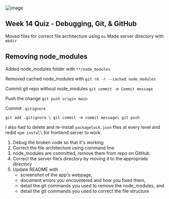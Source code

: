 ![image](https://github.com/jiajdo/DebuggingQuiz/assets/127568197/fef1216a-aeee-4628-92fa-8ee53edddc13)


## Week 14 Quiz - Debugging, Git, & GitHub

Moved files for correct file architecture using ```mv``` 
Made server directory with ``mkdir`` 

## Removing node_modules

Added node_modules folder with ``**/node_modules``

Removed cached node_modules with ```git rm -r --cached node_modules```

Commit git repo without node_modules ```git commit -m Commit message```

Push the change ```git push origin main```

Commit ```.gitignore```

```git add .gitignore \ git commit -m commit message\ git push```

I also had to delete and re-install ``packagelock.json`` files at every level and redid ``npm install`` for frontend server to work. 


1. Debug the broken code so that it's working
2. Correct the file architecture using command line
3. node_modules are committed, remove them from repo on GitHub
4. Correct the server file’s directory by moving it to the appropriate directory
5. Update README with
    - screenshot of the app's webpage, 
    - document errors you encountered and how you fixed them, 
    - detail the git commands you used to remove the node_modules, and
    - detail the git commands you used to correct the file structure
